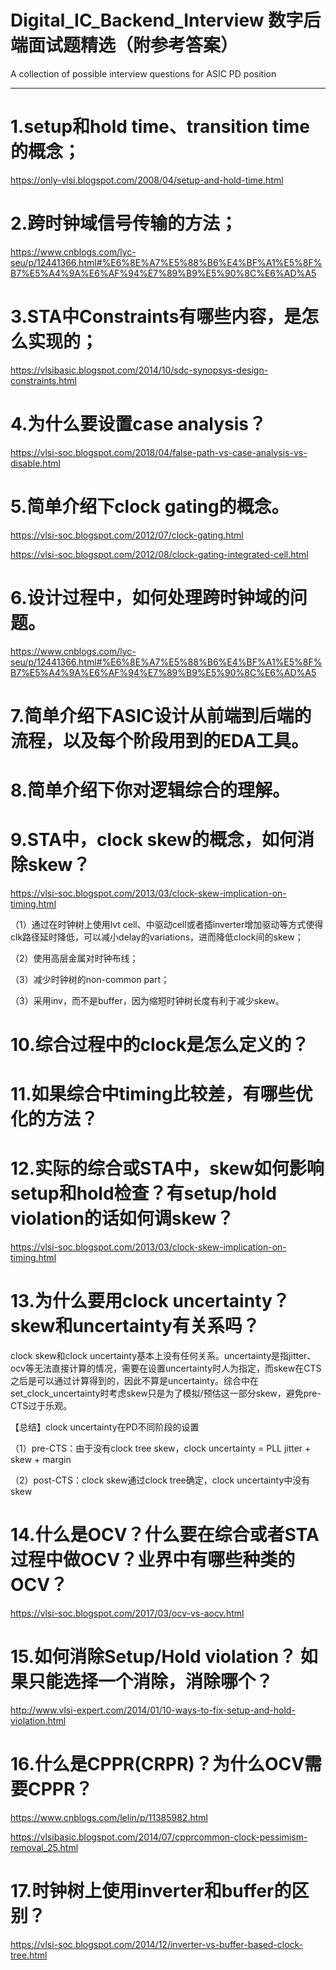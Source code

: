 # Digital_IC_Backend_Interview 数字后端面试题精选（附参考答案）
A collection of possible interview questions for ASIC PD position


---

  
  
# 1.setup和hold time、transition time的概念； 
  
  <https://only-vlsi.blogspot.com/2008/04/setup-and-hold-time.html>
  
# 2.跨时钟域信号传输的方法；  

<https://www.cnblogs.com/lyc-seu/p/12441366.html#%E6%8E%A7%E5%88%B6%E4%BF%A1%E5%8F%B7%E5%A4%9A%E6%AF%94%E7%89%B9%E5%90%8C%E6%AD%A5>


# 3.STA中Constraints有哪些内容，是怎么实现的；  
  
  <https://vlsibasic.blogspot.com/2014/10/sdc-synopsys-design-constraints.html>

# 4.为什么要设置case analysis？

<https://vlsi-soc.blogspot.com/2018/04/false-path-vs-case-analysis-vs-disable.html>


# 5.简单介绍下clock gating的概念。

<https://vlsi-soc.blogspot.com/2012/07/clock-gating.html>

<https://vlsi-soc.blogspot.com/2012/08/clock-gating-integrated-cell.html>

# 6.设计过程中，如何处理跨时钟域的问题。

<https://www.cnblogs.com/lyc-seu/p/12441366.html#%E6%8E%A7%E5%88%B6%E4%BF%A1%E5%8F%B7%E5%A4%9A%E6%AF%94%E7%89%B9%E5%90%8C%E6%AD%A5>


# 7.简单介绍下ASIC设计从前端到后端的流程，以及每个阶段用到的EDA工具。


# 8.简单介绍下你对逻辑综合的理解。


# 9.STA中，clock skew的概念，如何消除skew？

<https://vlsi-soc.blogspot.com/2013/03/clock-skew-implication-on-timing.html>

（1）通过在时钟树上使用lvt cell、中驱动cell或者插inverter增加驱动等方式使得clk路径延时降低，可以减小delay的variations，进而降低clock间的skew；

（2）使用高层金属对时钟布线；

（3）减少时钟树的non-common part；

（3）采用inv，而不是buffer，因为缩短时钟树长度有利于减少skew。

# 10.综合过程中的clock是怎么定义的？

# 11.如果综合中timing比较差，有哪些优化的方法？

# 12.实际的综合或STA中，skew如何影响setup和hold检查？有setup/hold violation的话如何调skew？

<https://vlsi-soc.blogspot.com/2013/03/clock-skew-implication-on-timing.html>

# 13.为什么要用clock uncertainty？skew和uncertainty有关系吗？

clock skew和clock uncertainty基本上没有任何关系。uncertainty是指jitter、ocv等无法直接计算的情况，需要在设置uncertainty时人为指定，而skew在CTS之后是可以通过计算得到的，因此不算是uncertainty。综合中在set_clock_uncertainty时考虑skew只是为了模拟/预估这一部分skew，避免pre-CTS过于乐观。

【总结】clock uncertainty在PD不同阶段的设置

（1）pre-CTS：由于没有clock tree skew，clock uncertainty = PLL jitter + skew + margin

（2）post-CTS：clock skew通过clock tree确定，clock uncertainty中没有skew

# 14.什么是OCV？什么要在综合或者STA过程中做OCV？业界中有哪些种类的OCV？

<https://vlsi-soc.blogspot.com/2017/03/ocv-vs-aocv.html>


# 15.如何消除Setup/Hold violation？ 如果只能选择一个消除，消除哪个？

<http://www.vlsi-expert.com/2014/01/10-ways-to-fix-setup-and-hold-violation.html>

 
# 16.什么是CPPR(CRPR)？为什么OCV需要CPPR？

<https://www.cnblogs.com/lelin/p/11385982.html>
  
<https://vlsibasic.blogspot.com/2014/07/cpprcommon-clock-pessimism-removal_25.html>

# 17.时钟树上使用inverter和buffer的区别？

<https://vlsi-soc.blogspot.com/2014/12/inverter-vs-buffer-based-clock-tree.html>
